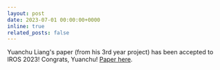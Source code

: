 ```yaml
---
layout: post
date: 2023-07-01 00:00:00+0000
inline: true
related_posts: false
---
```


Yuanchu Liang's paper (from his 3rd year project) has been accepted to IROS 2023! Congrats, Yuanchu! <a href="{{ 'iros23-recurrent.pdf' | prepend: 'assets/pdf/papers/' | relative_url}}">Paper here</a>.